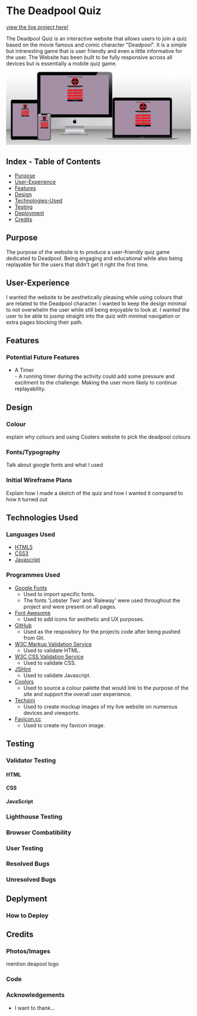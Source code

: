 <h1> The Deadpool Quiz</h1>

[view the live project here!](https://snoad96.github.io/portfolio-project-two/)

The Deadpool Quiz is an interactive website that allows users to join a quiz based on the movie famous and comic character "Deadpool". It is a simple but intreresting game that is user friendly and even a little informative for the user.
The Website has been built to be fully responsive across all devices but is essentially a mobile quiz game.

![mockup](/assets/images/technisi-quiz.PNG)

## Index - Table of Contents
* [Purpose](#purpose)
* [User-Experience](#user-experience)
* [Features](#features)
* [Design](#design)
* [Technologies-Used](#technologies-used)
* [Testing](#testing)
* [Deployment](#deployment)
* [Credits](#credits) 

## Purpose

The purpose of the website is to produce a user-friendly quiz game dedicated to Deadpool. Being engaging and educational while also being replayable for the users that didn't get it right the first time.  

## User-Experience
I wanted the website to be aesthetically pleasing while using colours that are related to the Deadpool character. I wanted to keep the design minimal to not overwhelm the user while still being enjoyable to look at.
I wanted the user to be able to jusmp straight into the quiz with minimal navigation or extra pages blocking their path.

## Features

### Potential Future Features

- A Timer  
      - A running timer during the activity could add some pressure and excitment to the challenge. Making the user more likely to continue replayability.


## Design

### Colour
explain why colours and using Coolers website to pick the deadpool colours

### Fonts/Typography
Talk about google fonts and what I used

### Initial Wireframe Plans

Explain how I made a sketch of the quiz and how I wanted it compared to how it turned out

## Technologies Used

### Languages Used

-   [HTML5](https://en.wikipedia.org/wiki/HTML5)
-   [CSS3](https://en.wikipedia.org/wiki/Cascading_Style_Sheets)
-   [Javascript](https://en.wikipedia.org/wiki/Javascript)

### Programmes Used

-   [Google Fonts](https://fonts.google.com/)
      - Used to import specific fonts.
      - The fonts 'Lobster Two' and 'Raleway' were used throughout the project and were present on all pages.
-   [Font Awesome](https://fontawesome.com/)
      - Used to add icons for aesthetic and UX purposes.
-   [GitHub](https://github.com/)
      - Used as the respository for the projects code after being pushed from Git.
-   [W3C Markup Validation Service](https://validator.w3.org/)
      - Used to validate HTML.
-   [W3C CSS Validation Service](https://jigsaw.w3.org/css-validator/)
      - Used to validate CSS.
-   [JSHint](https://jshint.com/)
      - Used to validate Javascript.
-   [Coolors](https://coolors.co/)
      - Used to source a colour palette that would link to the purpose of the site and support the overall user experience.
-   [Techsini](https://techsini.com/multi-mockup/index.php)
      - Used to create mockup images of my live website on numerous devices and viewports.
-   [Favicon.cc](https://www.favicon.cc/)
      - Used to create my favicon image.


## Testing

### Validator Testing

#### HTML

#### CSS

#### JavaScript

### Lighthouse Testing

### Browser Combatibility

### User Testing

### Resolved Bugs

### Unresolved Bugs

## Deplyment

### How to Deploy

## Credits

### Photos/Images
mention deapool logo

### Code

### Acknowledgements
- I want to thank...